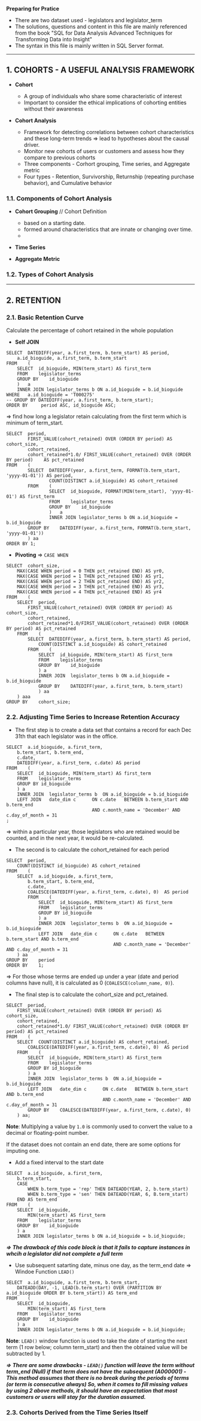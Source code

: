 __Preparing for Pratice__
- There are two dataset used - legislators and legislator_term
- The solutions, questions and content in this file are mainly referenced from the book "SQL for Data Analysis Advanced Techniques for Transforming Data into Insight"
- The syntax in this file is mainly written in SQL Server format.

------------------------------------------------------------------------------------------------------------
## 1. COHORTS - A USEFUL ANALYSIS FRAMEWORK
* __Cohort__
  * A group of individuals who share some characteristic of interest
  * Important to consider the ethical implications of cohorting entities without their awareness

* __Cohort Analysis__
  * Framework for detecting correlations between cohort characteristics and these long-term trends => lead to hypotheses about the causal driver.
  * Monitor new cohorts of users or customers and assess how they compare to previous cohorts
  * Three components - Corhort grouping, Time series, and Aggregate metric
  * Four types - Retention, Survivorship, Returnship (repeating purchase behavior), and Cumulative behavior

### 1.1. Components of Cohort Analysis
* __Cohort Grouping__ // Cohort Definition
  - based on a starting date.
  - formed around characteristics that are innate or changing over time.
  - 
* __Time Series__
 
* __Aggregate Metric__

### 1.2. Types of Cohort Analysis


------------------------------------------------------------------------------------------------------------
## 2. RETENTION

### 2.1. Basic Retention Curve
Calculate the percentage of cohort retained in the whole population
* __Self JOIN__
```
SELECT	DATEDIFF(year, a.first_term, b.term_start) AS period,
	a.id_bioguide, a.first_term, b.term_start
FROM	(
	SELECT	id_bioguide, MIN(term_start) AS first_term
	FROM	legislator_terms
	GROUP BY	id_bioguide
	)	a
	INNER JOIN legislator_terms b ON a.id_bioguide = b.id_bioguide
WHERE	a.id_bioguide = 'T000275'
-- GROUP BY	DATEDIFF(year, a.first_term, b.term_start);
ORDER BY	 period ASC, id_bioguide ASC;
```
=> find how long a legislator retain calculating from the first term which is minimum of term_start.
```
SELECT	period,
		FIRST_VALUE(cohort_retained) OVER (ORDER BY period) AS cohort_size,
		cohort_retained,
		cohort_retained*1.0/ FIRST_VALUE(cohort_retained) OVER (ORDER BY period)	AS pct_retained
FROM	(
		SELECT	DATEDIFF(year, a.first_term, FORMAT(b.term_start, 'yyyy-01-01')) AS period,
				COUNT(DISTINCT a.id_bioguide) AS cohort_retained
		FROM	(
				SELECT	id_bioguide, FORMAT(MIN(term_start), 'yyyy-01-01') AS first_term
				FROM	legislator_terms
				GROUP BY	id_bioguide
				)	a
				INNER JOIN legislator_terms b ON a.id_bioguide = b.id_bioguide
		GROUP BY	DATEDIFF(year, a.first_term, FORMAT(b.term_start, 'yyyy-01-01'))
		) aa
ORDER BY 1;
```
* __Pivoting__ => `CASE WHEN`
```
SELECT	cohort_size,
	MAX(CASE WHEN period = 0 THEN pct_retained END) AS yr0,
	MAX(CASE WHEN period = 1 THEN pct_retained END) AS yr1,
	MAX(CASE WHEN period = 2 THEN pct_retained END) AS yr2,
	MAX(CASE WHEN period = 3 THEN pct_retained END) AS yr3,
	MAX(CASE WHEN period = 4 THEN pct_retained END) AS yr4
FROM	(
	SELECT	period,
		FIRST_VALUE(cohort_retained) OVER (ORDER BY period) AS cohort_size,
		cohort_retained,
		cohort_retained*1.0/FIRST_VALUE(cohort_retained) OVER (ORDER BY period) AS pct_retained
	FROM	(
		SELECT	DATEDIFF(year, a.first_term, b.term_start) AS period,
			COUNT(DISTINCT a.id_bioguide) AS cohort_retained
		FROM	(
			SELECT	id_bioguide, MIN(term_start) AS first_term
			FROM	legislator_terms
			GROUP BY	id_bioguide
			) a 
			INNER JOIN	legislator_terms b ON a.id_bioguide = b.id_bioguide
			GROUP BY	DATEDIFF(year, a.first_term, b.term_start)
			) aa
	) aaa
GROUP BY	cohort_size;
```

### 2.2. Adjusting Time Series to Increase Retention Accuracy
- The first step is to create a data set that contains a record for each Dec 31th that each legislator was in the office.
```
SELECT	a.id_bioguide, a.first_term, 
	b.term_start, b.term_end,
	c.date,
	DATEDIFF(year, a.first_term, c.date) AS period
FROM	(
	SELECT	id_bioguide, MIN(term_start) AS first_term
	FROM	legislator_terms
	GROUP BY id_bioguide
	) a
	INNER JOIN	legislator_terms b	ON a.id_bioguide = b.id_bioguide
	LEFT JOIN	date_dim c		ON c.date	BETWEEN	b.term_start AND b.term_end
								AND c.month_name = 'December' AND c.day_of_month = 31
;
```
=> within a particular year, those legislators who are retained would be counted, and in the next year, it would be re-calculated.

- The second is to calculate the cohort_retained for each period
```
SELECT	period,
	COUNT(DISTINCT id_bioguide) AS cohort_retained
FROM	(
	SELECT	a.id_bioguide, a.first_term, 
		b.term_start, b.term_end,
		c.date,
		COALESCE(DATEDIFF(year, a.first_term, c.date), 0)  AS period
		FROM	(
			SELECT	id_bioguide, MIN(term_start) AS first_term
			FROM	legislator_terms
			GROUP BY id_bioguide
			) a
			INNER JOIN	legislator_terms b	ON a.id_bioguide = b.id_bioguide
			LEFT JOIN	date_dim c		ON c.date	BETWEEN	b.term_start AND b.term_end
										AND c.month_name = 'December' AND c.day_of_month = 31
	) aa
GROUP BY	period
ORDER BY	1;
```
=> For those whose terms are ended up under a year (date and period columns have null), it is calculated as 0 (`COALESCE(column_name, 0)`).

- The final step is to calculate the cohort_size and pct_retained.
```
SELECT	period, 
	FIRST_VALUE(cohort_retained) OVER (ORDER BY period) AS cohort_size,
	cohort_retained,
	cohort_retained*1.0/ FIRST_VALUE(cohort_retained) OVER (ORDER BY period) AS pct_retained
FROM	(
	SELECT	COUNT(DISTINCT a.id_bioguide) AS cohort_retained,
		COALESCE(DATEDIFF(year, a.first_term, c.date), 0)  AS period
	FROM	(
		SELECT	id_bioguide, MIN(term_start) AS first_term
		FROM	legislator_terms
		GROUP BY id_bioguide
		) a
		INNER JOIN	legislator_terms b	ON a.id_bioguide = b.id_bioguide
		LEFT JOIN	date_dim c		ON c.date	BETWEEN	b.term_start AND b.term_end
									AND c.month_name = 'December' AND c.day_of_month = 31
		GROUP BY	COALESCE(DATEDIFF(year, a.first_term, c.date), 0)
	) aa;
```
__Note__: Multiplying a value by `1.0` is commonly used to convert the value to a decimal or floating-point number.

If the dataset does not contain an end date, there are some options for imputing one.
- Add a fixed interval to the start date
```
SELECT	a.id_bioguide, a.first_term,
	b.term_start,
	CASE
		WHEN b.term_type = 'rep' THEN DATEADD(YEAR, 2, b.term_start)
		WHEN b.term_type = 'sen' THEN DATEADD(YEAR, 6, B.term_start) 
	END AS term_end
FROM	(
	SELECT	id_bioguide,
		MIN(term_start) AS first_term
	FROM	legislator_terms
	GROUP BY	id_bioguide
	) a
	INNER JOIN legislator_terms b ON a.id_bioguide = b.id_bioguide;
```
___=> The drawback of this code block is that it fails to capture instances in whcih a legislator did not complete a full term___

- Use subsequent satarting date, minus one day, as the term_end date => Windoe Function `LEAD()`
```
SELECT	a.id_bioguide, a.first_term, b.term_start,
	DATEADD(DAY, -1, LEAD(b.term_start) OVER (PARTITION BY a.id_bioguide ORDER BY b.term_start)) AS term_end
FROM	(
	SELECT	id_bioguide,
		MIN(term_start) AS first_term
	FROM	legislator_terms
	GROUP BY	id_bioguide
	) a
	INNER JOIN legislator_terms b ON a.id_bioguide = b.id_bioguide;
```
__Note__: `LEAD()` window function is used to take the date of starting the next term (1 row below; column term_start) and then the obtained value will be subtracted by 1.

___=> There are some drawbacks
	- `LEAD()` function will leave the term without term_end (Null) if that term does not have the subsequent (A000001)
 	- This method assumes that there is no break during the periods of terms (or term is consecutive always)
  So, when it comes to fill missing values by using 2 above methods, it should have an expectation that most customers or users will stay for the duration assumed.___


### 2.3. Cohorts Derived from the Time Series Itself
  

